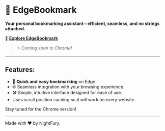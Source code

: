 # 🌟 EdgeBookmark

**Your personal bookmarking assistant – efficient, seamless, and no strings attached.**

🔗 [**Explore EdgeBookmark**](https://nightfury874.github.io/EdgeBookmark/)

> ⚡ _Coming soon to Chrome!_

---

## Features:
- 🔖 **Quick and easy bookmarking** on Edge.
- 🌐 Seamless integration with your browsing experience.
- 🛠️ Simple, intuitive interface designed for ease of use.
- Uses scroll position caching so it will work on every website. 

Stay tuned for the Chrome version!

---

Made with ❤️ by NightFury.
